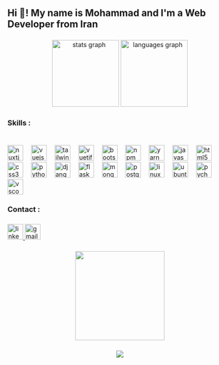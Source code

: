 <h2 align="left">Hi 👋! My name is Mohammad and I'm a Web Developer from Iran</h2>

###

<div align="center">
  <img src="https://github-readme-stats.vercel.app/api?username=ayazadeh&hide_title=false&hide_rank=false&show_icons=true&include_all_commits=true&count_private=true&disable_animations=false&theme=dracula&locale=en&hide_border=false" height="150" alt="stats graph"  />
  <img src="https://github-readme-stats.vercel.app/api/top-langs?username=ayazadeh&locale=en&hide_title=false&layout=compact&card_width=320&langs_count=5&theme=dracula&hide_border=false" height="150" alt="languages graph"  />
</div>

###

<h3 align="left">Skills :</h3>

###

<br clear="both">

<div align="left">
  <img src="https://skillicons.dev/icons?i=nuxtjs" height="35" alt="nuxtjs logo"  />
  <img width="10" />
  <img src="https://skillicons.dev/icons?i=vue" height="35" alt="vuejs logo"  />
  <img width="10" />
  <img src="https://skillicons.dev/icons?i=tailwind" height="35" alt="tailwindcss logo"  />
  <img width="10" />
  <img src="https://cdn.jsdelivr.net/gh/devicons/devicon/icons/vuetify/vuetify-original.svg" height="35" alt="vuetify logo"  />
  <img width="10" />
  <img src="https://skillicons.dev/icons?i=bootstrap" height="35" alt="bootstrap logo"  />
  <img width="10" />
  <img src="https://cdn.jsdelivr.net/gh/devicons/devicon/icons/npm/npm-original-wordmark.svg" height="35" alt="npm logo"  />
  <img width="10" />
  <img src="https://cdn.jsdelivr.net/gh/devicons/devicon/icons/yarn/yarn-original.svg" height="35" alt="yarn logo"  />
  <img width="10" />
  <img src="https://skillicons.dev/icons?i=js" height="35" alt="javascript logo"  />
  <img width="10" />
  <img src="https://cdn.jsdelivr.net/gh/devicons/devicon/icons/html5/html5-original.svg" height="35" alt="html5 logo"  />
  <img width="10" />
  <img src="https://cdn.jsdelivr.net/gh/devicons/devicon/icons/css3/css3-original.svg" height="35" alt="css3 logo"  />
  <img width="10" />
  <img src="https://skillicons.dev/icons?i=py" height="35" alt="python logo"  />
  <img width="10" />
  <img src="https://skillicons.dev/icons?i=django" height="35" alt="django logo"  />
  <img width="10" />
  <img src="https://skillicons.dev/icons?i=flask" height="35" alt="flask logo"  />
  <img width="10" />
  <img src="https://skillicons.dev/icons?i=mongodb" height="35" alt="mongodb logo"  />
  <img width="10" />
  <img src="https://skillicons.dev/icons?i=postgres" height="35" alt="postgresql logo"  />
  <img width="10" />
  <img src="https://skillicons.dev/icons?i=linux" height="35" alt="linux logo"  />
  <img width="10" />
  <img src="https://cdn.jsdelivr.net/gh/devicons/devicon/icons/ubuntu/ubuntu-plain.svg" height="35" alt="ubuntu logo"  />
  <img width="10" />
  <img src="https://cdn.jsdelivr.net/gh/devicons/devicon/icons/pycharm/pycharm-original.svg" height="35" alt="pycharm logo"  />
  <img width="10" />
  <img src="https://cdn.jsdelivr.net/gh/devicons/devicon/icons/vscode/vscode-original.svg" height="35" alt="vscode logo"  />
</div>

###

<h3 align="left">Contact :</h3>

###

<div align="left">
  <a href="https://www.linkedin.com/in/mohammad-ayazadeh/" target="_blank">
    <img src="https://img.shields.io/static/v1?message=LinkedIn&logo=linkedin&label=&color=0077B5&logoColor=white&labelColor=&style=for-the-badge" height="35" alt="linkedin logo"  />
  </a>
  <a href="https://mail.google.com" target="_blank">
    <img src="https://img.shields.io/static/v1?message=m.ayazadeh@gmail.com&logo=gmail&label=&color=D14836&logoColor=white&labelColor=&style=for-the-badge" height="35" alt="gmail logo"  />
  </a>
</div>

###

<div align="center">
  <img height="200" src="https://camo.githubusercontent.com/7de37139d0b4c1ce40865e799b446c0e963a3dd8fb68d239707237c40604fa3d/68747470733a2f2f63646e2e6472696262626c652e636f6d2f75736572732f3733303730332f73637265656e73686f74732f363538313234332f6176656e746f2e676966"  />
</div>

###

<div align="center">
  <img src="https://profile-counter.glitch.me/ayazadeh/count.svg?"  />
</div>

###
